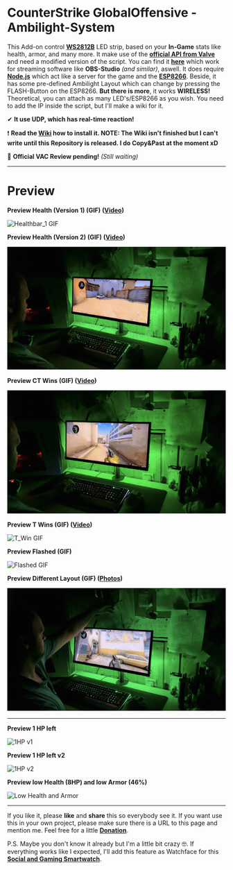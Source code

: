 # CounterStrike GlobalOffensive - Ambilight-System
This Add-on control **[WS2812B](https://www.ebay.de/itm/5m-30-60-144-RGB-LED-Streifen-Stripe-mit-WS2812B-5050-SMD-LEDs-WS2812-Versand-DE/222192610445)** LED strip, based on your **In-Game** stats like health, armor, and many more. It make use of the **[official API from Valve](https://developer.valvesoftware.com/wiki/Counter-Strike:_Global_Offensive_Game_State_Integration#Sample_HTTP_POST_Endpoint_Server)** and need a modified version of the script. You can find it **[here](https://github.com/TheAmadeus25/CounterStrike-GlobalOffensive-LiveStat-for-OBS-Studio)** which work for streaming software like **OBS-Studio** *(and similar)*, aswell. It does require **[Node.js](https://nodejs.org/en/download/)** which act like a server for the game and the **[ESP8266](https://www.ebay.de/itm/Geekcreit-Nodemcu-Lua-Wifi-Internet-Things-Development-Board-Based-ESP8266-CP210/132919256866)**. Beside, it has some pre-defined Ambilight Layout which can change by pressing the FLASH-Button on the ESP8266. **But there is more**, it works **WIRELESS!** Theoretical, you can attach as many LED's/ESP8266 as you wish. You need to add the IP inside the script, but I'll make a wiki for it.

✔ **It use UDP, which has real-time reaction!**

❗ **Read the [Wiki](https://github.com/TheAmadeus25/CounterStrike-GlobalOffensive-Ambilight-System/wiki) how to install it. NOTE: The Wiki isn't finished but I can't write until this Repository is released. I do Copy&Past at the moment xD**

💬 **Official VAC Review pending!** *(Still waiting)*

****
# Preview

**Preview Health (Version 1) (GIF) ([Video](https://twitter.com/TheAmadeus25/status/1182795277587111941))**

![Healthbar_1 GIF](https://github.com/TheAmadeus25/CounterStrike-GlobalOffensive-Ambilight-System/blob/master/Photos/Healthbar_1.gif)

**Preview Health (Version 2) (GIF) ([Video](https://twitter.com/TheAmadeus25/status/1182795772561186816))**

![Healthbar_2 GIF](https://github.com/TheAmadeus25/CounterStrike-GlobalOffensive-Ambilight-System/blob/master/Photos/Healthbar_2.gif)

**Preview CT Wins (GIF) ([Video](https://twitter.com/TheAmadeus25/status/1182795385493962754))**

![CT_Win GIF](https://github.com/TheAmadeus25/CounterStrike-GlobalOffensive-Ambilight-System/blob/master/Photos/CT_Win.gif)

**Preview T Wins (GIF) ([Video](https://twitter.com/TheAmadeus25/status/1182795525990617088))**

![T_Win GIF](https://github.com/TheAmadeus25/CounterStrike-GlobalOffensive-Ambilight-System/blob/master/Photos/T_Win.gif)

**Preview Flashed (GIF)**

![Flashed GIF](https://github.com/TheAmadeus25/CounterStrike-GlobalOffensive-Ambilight-System/blob/master/Photos/Flashed.gif)

**Preview Different Layout (GIF) ([Photos](https://twitter.com/TheAmadeus25/status/1182795872981180418))**

![Mode GIF](https://github.com/TheAmadeus25/CounterStrike-GlobalOffensive-Ambilight-System/blob/master/Photos/Mode.gif)

******

**Preview 1 HP left**

![1HP v1](https://github.com/TheAmadeus25/CounterStrike-GlobalOffensive-Ambilight-System/blob/master/Photos/1HP.png)

**Preview 1 HP left v2**

![1HP v2](https://github.com/TheAmadeus25/CounterStrike-GlobalOffensive-Ambilight-System/blob/master/Photos/1HP_v2.png)

**Preview low Health (8HP) and low Armor (46%)**

![Low Health and Armor](https://github.com/TheAmadeus25/CounterStrike-GlobalOffensive-Ambilight-System/blob/master/Photos/LowHealth_LowArmor.png)

***

If you like it, please **like** and **share** this so everybody see it. If you want use this in your own project, please make sure there is a URL to this page and mention me. Feel free for a little **[Donation](https://www.paypal.com/cgi-bin/webscr?cmd=_s-xclick&hosted_button_id=GLQ52YVTN24CN&source=url)**.

P.S. Maybe you don't know it already but I'm a little bit crazy 🤓. If everything works like I expected, I'll add this feature as Watchface for this **[Social and Gaming Smartwatch](https://theamadeus25.github.io/LaColorduino/)**.
